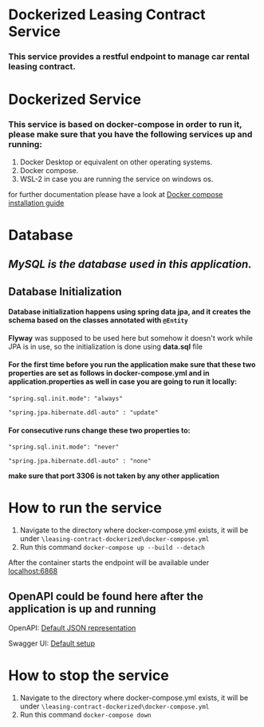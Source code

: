 # Dockerized Leasing Contract Service

### This service provides a restful endpoint to manage car rental leasing contract.

# Dockerized Service
### This service is based on docker-compose in order to run it, please make sure that you have the following services up and running:

1. Docker Desktop or equivalent on other operating systems.
2. Docker compose.
3. WSL-2 in case you are running the service on windows os.

for further documentation please have a look at [Docker compose installation guide](https://docs.docker.com/compose/install/)

# Database
## *MySQL is the database used in this application.*


## Database Initialization
#### Database initialization happens using spring data jpa, and it creates the schema based on the classes annotated with `@Entity`

**Flyway** was supposed to be used here but somehow it doesn't work while JPA is in use, so the initialization is done using **data.sql** file

#### For the first time before you run the application make sure that these two properties are set as follows in docker-compose.yml and in application.properties as well in case you are going to run it locally:

`"spring.sql.init.mode": "always"`

`"spring.jpa.hibernate.ddl-auto" : "update"`

#### For consecutive runs change these two properties to:

`"spring.sql.init.mode": "never"`

`"spring.jpa.hibernate.ddl-auto" : "none"`

**make sure that port 3306 is not taken by any other application**


# How to run the service

1. Navigate to the directory where docker-compose.yml exists, it will be under `\leasing-contract-dockerized\docker-compose.yml`
2. Run this command `docker-compose up --build --detach`

After the container starts the endpoint will be available under [localhost:6868](http://localhost:6868)

## OpenAPI could be found here after the application is up and running

OpenAPI: [Default JSON representation](http://localhost:8080/api-docs)

Swagger UI: [Default setup](http://localhost:8080/swagger-ui/index.html)

# How to stop the service

1. Navigate to the directory where docker-compose.yml exists, it will be under `\leasing-contract-dockerized\docker-compose.yml`
2. Run this command `docker-compose down`
